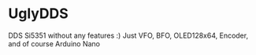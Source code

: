 # UglyDDS
DDS Si5351 without any features :) Just VFO, BFO, OLED128x64, Encoder, and of course Arduino Nano
